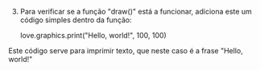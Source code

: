 3. Para verificar se a função "draw()" está a funcionar, adiciona este um código simples dentro da função: 

    love.graphics.print("Hello, world!", 100, 100)

Este código serve para imprimir texto, que neste caso é a frase "Hello, world!"